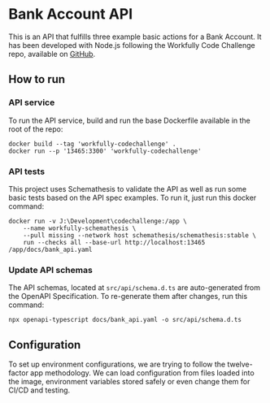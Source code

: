 # Bank Account API

This is an API that fulfills three example basic actions for a Bank Account. It 
has been developed with Node.js following the Workfully Code Challenge repo, 
available on [GitHub](https://github.com/Workfully-github/codechallenge).

## How to run

### API service

To run the API service, build and run the base Dockerfile available in the root
of the repo:

```shell
docker build --tag 'workfully-codechallenge' .
docker run --p '13465:3300' 'workfully-codechallenge'  
```

### API tests

This project uses Schemathesis to validate the API as well as run some basic
tests based on the API spec examples. To run it, just run this docker command:

```shell
docker run -v J:\Development\codechallenge:/app \
    --name workfully-schemathesis \
    --pull missing --network host schemathesis/schemathesis:stable \
    run --checks all --base-url http://localhost:13465 /app/docs/bank_api.yaml
```

### Update API schemas

The API schemas, located at `src/api/schema.d.ts` are auto-generated from the 
OpenAPI Specification. To re-generate them after changes, run this command:

```shell
npx openapi-typescript docs/bank_api.yaml -o src/api/schema.d.ts
```

## Configuration

To set up environment configurations, we are trying to follow the twelve-factor
app methodology. We can load configuration from files loaded into the image,
environment variables stored safely or even change them for CI/CD and testing.
